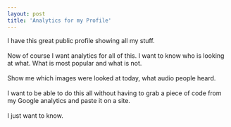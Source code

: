 ```yaml
---
layout: post
title: 'Analytics for my Profile'
---
```

I have this great public profile showing all my stuff.<br /><br />Now of course I want analytics for all of this.  I want to know who is looking at what.  What is most popular and what is not.<br /><br />Show me which images were looked at today, what audio people heard.<br /><br />I want to be able to do this all without having to grab a piece of code from my Google analytics and paste it on a site.<br /><br />I just want to know.